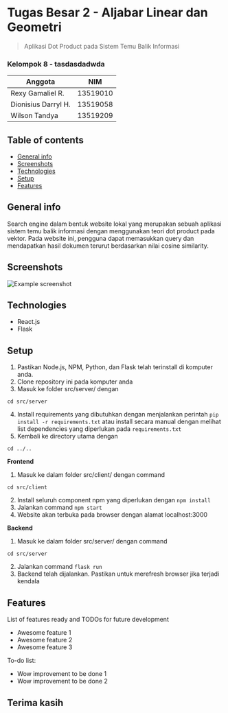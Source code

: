 # Tugas Besar 2 - Aljabar Linear dan Geometri
> Aplikasi Dot Product pada Sistem Temu Balik Informasi

### Kelompok 8 - tasdasdadwda
| Anggota | NIM |
| --- | --- |
|Rexy Gamaliel R. | 13519010 |	
|Dionisius Darryl H. | 13519058 |	
|Wilson Tandya | 13519209 |

## Table of contents
* [General info](#general-info)
* [Screenshots](#screenshots)
* [Technologies](#technologies)
* [Setup](#setup)
* [Features](#features)

## General info
Search engine dalam bentuk website lokal yang merupakan sebuah aplikasi sistem temu balik informasi dengan menggunakan teori dot product pada vektor. Pada website ini, pengguna dapat memasukkan query dan mendapatkan hasil dokumen terurut berdasarkan nilai cosine similarity.

## Screenshots
![Example screenshot](./img/screenshot.png)

## Technologies
* React.js
* Flask

## Setup
1. Pastikan Node.js, NPM, Python, dan Flask telah terinstall di komputer anda.
2. Clone repository ini pada komputer anda
3. Masuk ke folder src/server/ dengan
```
cd src/server
```
4. Install requirements yang dibutuhkan dengan menjalankan perintah ``` pip install -r requirements.txt ``` atau install secara manual dengan melihat list dependencies yang diperlukan pada ```requirements.txt```
5. Kembali ke directory utama dengan
```
cd ../..
```

**Frontend**
1. Masuk ke dalam folder src/client/ dengan command
```
cd src/client
```
2. Install seluruh component npm yang diperlukan dengan ```npm install```
3. Jalankan command ```npm start```
3. Website akan terbuka pada browser dengan alamat localhost:3000

**Backend**
1. Masuk ke dalam folder src/server/ dengan command
```
cd src/server
```
2. Jalankan command ```flask run```
3. Backend telah dijalankan. Pastikan untuk merefresh browser jika terjadi kendala

## Features
List of features ready and TODOs for future development
* Awesome feature 1
* Awesome feature 2
* Awesome feature 3

To-do list:
* Wow improvement to be done 1
* Wow improvement to be done 2


## Terima kasih
